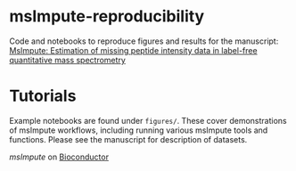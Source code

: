 # msImpute-reproducibility
Code and notebooks to reproduce figures and results for the manuscript: [MsImpute: Estimation of missing peptide intensity data in label-free quantitative mass spectrometry](https://doi.org/10.1016/j.mcpro.2023.100558)

# Tutorials
Example notebooks are found under `figures/`. These cover demonstrations of msImpute workflows, including running various msImpute tools and functions. Please see the manuscript for description of datasets.

*msImpute* on [Bioconductor](https://bioconductor.org/packages/release/bioc/html/msImpute.html)
